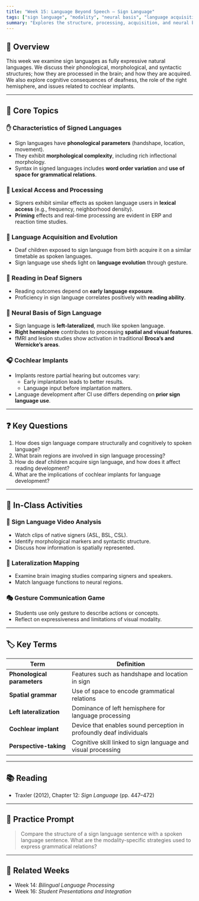```yaml
---
title: "Week 15: Language Beyond Speech – Sign Language"
tags: ["sign language", "modality", "neural basis", "language acquisition"]
summary: "Explores the structure, processing, acquisition, and neural basis of sign languages, emphasizing their similarities and differences with spoken language."
---
```


## 📘 Overview

This week we examine sign languages as fully expressive natural languages. We discuss their phonological, morphological, and syntactic structures; how they are processed in the brain; and how they are acquired. We also explore cognitive consequences of deafness, the role of the right hemisphere, and issues related to cochlear implants.

---

## 🧠 Core Topics

### ✋ Characteristics of Signed Languages

- Sign languages have **phonological parameters** (handshape, location, movement).
- They exhibit **morphological complexity**, including rich inflectional morphology.
- Syntax in signed languages includes **word order variation** and **use of space for grammatical relations**.

### 🧠 Lexical Access and Processing

- Signers exhibit similar effects as spoken language users in **lexical access** (e.g., frequency, neighborhood density).
- **Priming** effects and real-time processing are evident in ERP and reaction time studies.

### 👶 Language Acquisition and Evolution

- Deaf children exposed to sign language from birth acquire it on a similar timetable as spoken languages.
- Sign language use sheds light on **language evolution** through gesture.

### 📖 Reading in Deaf Signers

- Reading outcomes depend on **early language exposure**.
- Proficiency in sign language correlates positively with **reading ability**.

### 🧠 Neural Basis of Sign Language

- Sign language is **left-lateralized**, much like spoken language.
- **Right hemisphere** contributes to processing **spatial and visual features**.
- fMRI and lesion studies show activation in traditional **Broca’s and Wernicke’s areas**.

### 🎧 Cochlear Implants

- Implants restore partial hearing but outcomes vary:
  - Early implantation leads to better results.
  - Language input before implantation matters.
- Language development after CI use differs depending on **prior sign language use**.

---

## ❓ Key Questions

1. How does sign language compare structurally and cognitively to spoken language?
2. What brain regions are involved in sign language processing?
3. How do deaf children acquire sign language, and how does it affect reading development?
4. What are the implications of cochlear implants for language development?

---

## 🧪 In-Class Activities

### 🧏 Sign Language Video Analysis

- Watch clips of native signers (ASL, BSL, CSL).
- Identify morphological markers and syntactic structure.
- Discuss how information is spatially represented.

### 🧠 Lateralization Mapping

- Examine brain imaging studies comparing signers and speakers.
- Match language functions to neural regions.

### 🎭 Gesture Communication Game

- Students use only gesture to describe actions or concepts.
- Reflect on expressiveness and limitations of visual modality.

---

## 🏷️ Key Terms

| Term | Definition |
|------|------------|
| **Phonological parameters** | Features such as handshape and location in sign |
| **Spatial grammar** | Use of space to encode grammatical relations |
| **Left lateralization** | Dominance of left hemisphere for language processing |
| **Cochlear implant** | Device that enables sound perception in profoundly deaf individuals |
| **Perspective-taking** | Cognitive skill linked to sign language and visual processing |

---

## 📚 Reading

- Traxler (2012), Chapter 12: *Sign Language* (pp. 447–472)

---

## 📝 Practice Prompt

> Compare the structure of a sign language sentence with a spoken language sentence. What are the modality-specific strategies used to express grammatical relations?

---

## 🔁 Related Weeks

- Week 14: *Bilingual Language Processing*
- Week 16: *Student Presentations and Integration*

